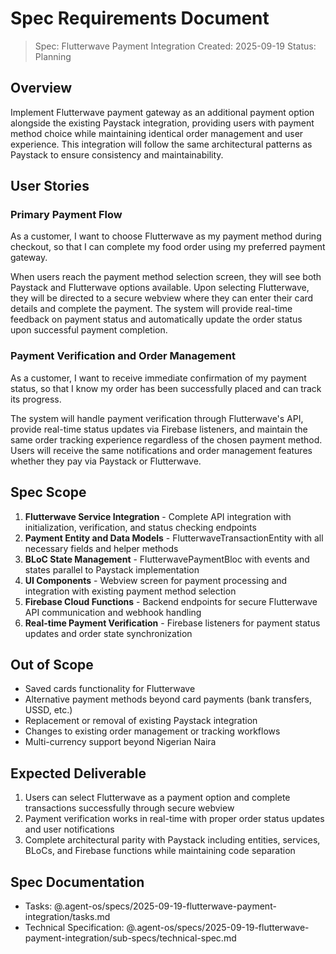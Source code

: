 # Spec Requirements Document

> Spec: Flutterwave Payment Integration
> Created: 2025-09-19
> Status: Planning

## Overview

Implement Flutterwave payment gateway as an additional payment option alongside the existing Paystack integration, providing users with payment method choice while maintaining identical order management and user experience. This integration will follow the same architectural patterns as Paystack to ensure consistency and maintainability.

## User Stories

### Primary Payment Flow

As a customer, I want to choose Flutterwave as my payment method during checkout, so that I can complete my food order using my preferred payment gateway.

When users reach the payment method selection screen, they will see both Paystack and Flutterwave options available. Upon selecting Flutterwave, they will be directed to a secure webview where they can enter their card details and complete the payment. The system will provide real-time feedback on payment status and automatically update the order status upon successful payment completion.

### Payment Verification and Order Management

As a customer, I want to receive immediate confirmation of my payment status, so that I know my order has been successfully placed and can track its progress.

The system will handle payment verification through Flutterwave's API, provide real-time status updates via Firebase listeners, and maintain the same order tracking experience regardless of the chosen payment method. Users will receive the same notifications and order management features whether they pay via Paystack or Flutterwave.

## Spec Scope

1. **Flutterwave Service Integration** - Complete API integration with initialization, verification, and status checking endpoints
2. **Payment Entity and Data Models** - FlutterwaveTransactionEntity with all necessary fields and helper methods
3. **BLoC State Management** - FlutterwavePaymentBloc with events and states parallel to Paystack implementation
4. **UI Components** - Webview screen for payment processing and integration with existing payment method selection
5. **Firebase Cloud Functions** - Backend endpoints for secure Flutterwave API communication and webhook handling
6. **Real-time Payment Verification** - Firebase listeners for payment status updates and order state synchronization

## Out of Scope

- Saved cards functionality for Flutterwave
- Alternative payment methods beyond card payments (bank transfers, USSD, etc.)
- Replacement or removal of existing Paystack integration
- Changes to existing order management or tracking workflows
- Multi-currency support beyond Nigerian Naira

## Expected Deliverable

1. Users can select Flutterwave as a payment option and complete transactions successfully through secure webview
2. Payment verification works in real-time with proper order status updates and user notifications
3. Complete architectural parity with Paystack including entities, services, BLoCs, and Firebase functions while maintaining code separation

## Spec Documentation

- Tasks: @.agent-os/specs/2025-09-19-flutterwave-payment-integration/tasks.md
- Technical Specification: @.agent-os/specs/2025-09-19-flutterwave-payment-integration/sub-specs/technical-spec.md